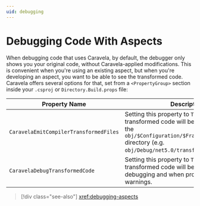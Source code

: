 ```yaml
---
uid: debugging
---
```


# Debugging Code With Aspects

When debugging code that uses Caravela, by default, the debugger only shows you your original code, without Caravela-applied modifications. This is convenient when you're using an existing aspect, but when you're developing an aspect, you want to be able to see the transformed code. Caravela offers several options for that, set from a `<PropertyGroup>` section inside your `.csproj` or `Directory.Build.props` file:


| Property Name                          | Description                                                                                                                                                                                  |
|----------------------------------------|----------------------------------------------------------------------------------------------------------------------------------------------------------------------------------------------|
| `CaravelaEmitCompilerTransformedFiles` | Setting this property to `True` means that the transformed code will be written to disk, to the `obj/$Configuration/$Framework/transformed` directory (e.g. `obj/Debug/net5.0/transformed`). |
| `CaravelaDebugTransformedCode`         | Setting this property to `True` means transformed code will be used when debugging and when producing errors and warnings.                                                                   |

> [!div class="see-also"]
> <xref:debugging-aspects>